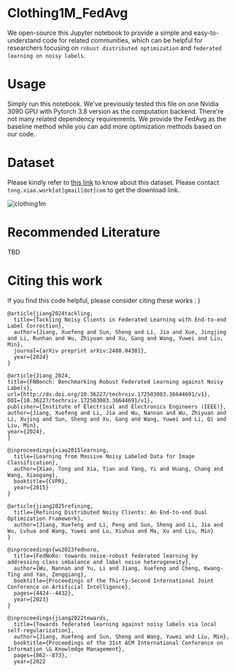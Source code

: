 # Clothing1M_FedAvg
We open-source this Jupyter notebook to provide a simple and easy-to-understand code for related communities, which can be helpful for researchers focusing on `robust distributed optimization` and `federated learning on noisy labels`.

# Usage
Simply run this notebook. We've previously tested this file on one Nvidia 3090 GPU with Pytorch 3.8 version as the computation backend. There're not many related dependency requirements. We provide the FedAvg as the baseline method while you can add more optimization methods based on our code.

# Dataset
Please kindly refer to [this link](https://paperswithcode.com/dataset/clothing1m) to know about this dataset. Please contact `tong.xiao.work[at]gmail[dot]com` to get the download link. 

![clothing1m](https://production-media.paperswithcode.com/datasets/Clothing1M-0000000432-132e8198_olXM2iD.jpg)

# Recommended Literature
TBD

# Citing this work
If you find this code helpful, please consider citing these works : )
```
@article{jiang2024tackling,
  title={Tackling Noisy Clients in Federated Learning with End-to-end Label Correction},
  author={Jiang, Xuefeng and Sun, Sheng and Li, Jia and Xue, Jingjing and Li, Runhan and Wu, Zhiyuan and Xu, Gang and Wang, Yuwei and Liu, Min},
  journal={arXiv preprint arXiv:2408.04301},
  year={2024}
}

@article{Jiang_2024,
title={FNBench: Benchmarking Robust Federated Learning against Noisy Labels},
url={http://dx.doi.org/10.36227/techrxiv.172503083.36644691/v1},
DOI={10.36227/techrxiv.172503083.36644691/v1},
publisher={Institute of Electrical and Electronics Engineers (IEEE)},
author={Jiang, Xuefeng and Li, Jia and Wu, Nannan and Wu, Zhiyuan and Li, Xujing and Sun, Sheng and Xu, Gang and Wang, Yuwei and Li, Qi and Liu, Min},
year={2024},
}

@inproceedings{xiao2015learning,
  title={Learning from Massive Noisy Labeled Data for Image Classification},
  author={Xiao, Tong and Xia, Tian and Yang, Yi and Huang, Chang and Wang, Xiaogang},
  booktitle={CVPR},
  year={2015}
}

@article{jiang2025refining,
  title={Refining Distributed Noisy Clients: An End-to-end Dual Optimization Framework},
  author={Jiang, Xuefeng and Li, Peng and Sun, Sheng and Li, Jia and Wu, Lvhua and Wang, Yuwei and Lu, Xiuhua and Ma, Xu and Liu, Min}
}

@inproceedings{wu2023fednoro,
  title={FedNoRo: towards noise-robust federated learning by addressing class imbalance and label noise heterogeneity},
  author={Wu, Nannan and Yu, Li and Jiang, Xuefeng and Cheng, Kwang-Ting and Yan, Zengqiang},
  booktitle={Proceedings of the Thirty-Second International Joint Conference on Artificial Intelligence},
  pages={4424--4432},
  year={2023}
}

@inproceedings{jiang2022towards,
  title={Towards federated learning against noisy labels via local self-regularization},
  author={Jiang, Xuefeng and Sun, Sheng and Wang, Yuwei and Liu, Min},
  booktitle={Proceedings of the 31st ACM International Conference on Information \& Knowledge Management},
  pages={862--873},
  year={2022
```
